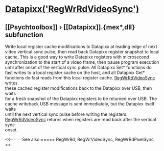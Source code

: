 # [Datapixx('RegWrRdVideoSync')](Datapixx-RegWrRdVideoSync) 
## [[Psychtoolbox]] &#8250; [[Datapixx]].{mex*,dll} subfunction


Write local register cache modifications to Datapixx at leading edge of next  
video vertical sync pulse, then read back Datapixx register snapshot to local  
cache. This is a good way to write Datapixx registers with microsecond  
synchronization to the start of a video frame, then pause program execution  
until after onset of the vertical sync pulse. All Datapixx Set\* functions do  
fast writes to a local register cache on the host, and all Datapixx Get\*  
functions do fast reads from this local register cache. [RegWrRdVideoSync](RegWrRdVideoSync) writes  
these cached register modifications back to the Datapixx over USB, then waits  
for a fresh snapshot of the Datapixx registers to be returned over USB. The  
cache writeback USB message is sent immediately, but the Datapixx itself waits  
until the next vertical sync pulse before writing the registers.  
[RegWrRdVideoSync](RegWrRdVideoSync) returns when registers are read back after the vertical sync  
onset.  
  


<<=====See also:=====
RegWrRd, RegWrVideoSync, RegWrRdPixelSync
<<